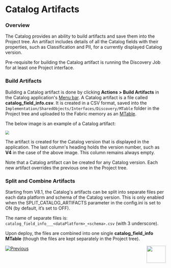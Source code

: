 # Catalog Artifacts

### Overview

The Catalog provides an ability to build artifacts and save them into the Project tree. An artifact includes details of all the Catalog fields with their properties, such as Classification and PII, for a currently displayed Catalog version. 

Pre-requisite for building the Catalog artifact is running the Discovery Job for at least one Project interface.

### Build Artifacts

Building a Catalog artifact is done by clicking **Actions > Build Artifacts** in the Catalog application's [Menu bar](05_catalog_app.md#menu-bar). A Catalog artifact is a file called **catalog_field_info.csv**. It is created in a CSV format, saved into the ```Implementation/SharedObjects/Interfaces/Discovery/MTable``` folder in the Project tree and uploaded to the Fabric memory as an [MTable](/articles/09_translations/06_mtables_overview.md).

The below image is an example of a Catalog artifact:

<img src="images/catalog_info_mtable.png" style="zoom:75%;" />

The artifact is created for the Catalog version that is displayed in the application. The last column's heading holds the version number, such as **V4** in the case of the above image. This column remains always empty.

Note that a Catalog artifact can be created for any Catalog version. Each new artifact overrides the previous one in the Project tree.

### Split and Combine Artifacts

Starting from V8.1, the Catalog's artifacts can be split into separate files per each data platform and schema of the Catalog version. This is only enabled when the SPLIT_CATALOG_ARTIFACTS parameter in the config.ini is set to ON (by default, it’s set to OFF). 

The name of separate files is: ```catalog_field_info___<dataPlatform>_<schema>.csv``` (with 3 underscore).

Upon deploy, the files are combined into one single **catalog_field_info MTable** (though the files are kept separately in the Project tree).

 

[![Previous](/articles/images/Previous.png)](08_search_catalog.md)[<img align="right" width="60" height="54" src="/articles/images/Next.png">](10_catalog_settings.md) 







